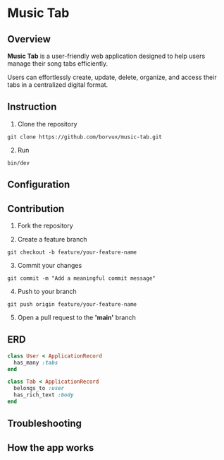 # Music Tab

## Overview

**Music Tab** is a user-friendly web application designed to help users manage their song tabs efficiently. 

Users can effortlessly create, update, delete, organize, and access their tabs in a centralized digital format.

## Instruction
1. Clone the repository
```
git clone https://github.com/borvux/music-tab.git
```

2. Run 
```
bin/dev
```

## Configuration

## Contribution
1. Fork the repository
   
2. Create a feature branch
```
git checkout -b feature/your-feature-name
```

3. Commit your changes
```
git commit -m "Add a meaningful commit message"
```

4. Push to your branch
```
git push origin feature/your-feature-name
```

5. Open a pull request to the **'main'** branch
   
## ERD
```ruby
class User < ApplicationRecord
  has_many :tabs
end

class Tab < ApplicationRecord
  belongs_to :user
  has_rich_text :body
end
```

## Troubleshooting

## How the app works

